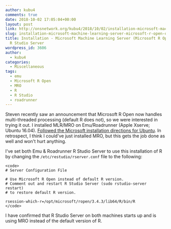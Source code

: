 ```yaml
---
author: kubu4
comments: true
date: 2018-10-02 17:05:04+00:00
layout: post
link: http://onsnetwork.org/kubu4/2018/10/02/installation-microsoft-machine-learning-server-microsoft-r-open-on-emuroadrunner-r-studio-server/
slug: installation-microsoft-machine-learning-server-microsoft-r-open-on-emuroadrunner-r-studio-server
title: Installation - Microsoft Machine Learning Server (Microsoft R Open) on Emu/Roadrunner
  R Studio Server
wordpress_id: 3606
author:
  - kubu4
categories:
  - Miscellaneous
tags:
  - emu
  - Microsoft R Open
  - MRO
  - R
  - R Studio
  - roadrunner
---
```


Steven recently saw an announcement that Microsoft R Open now handles multi-threaded processing (default R does not), so we were interested in trying it out. I installed MLR/MRO on Emu/Roadrunner (Apple Xserve; Ubuntu 16.04). [Followed the Microsoft installation directions for Ubuntu](https://docs.microsoft.com/en-us/machine-learning-server/install/machine-learning-server-linux-install). In retrospect, I think I could've just installed MRO, but this gets the job done as well and won't hurt anything.

I've set both Emu & Roadrunner R Studio Server to use this installation of R by changing the `/etc/restudio/rserver.conf` file to the following:


    
    <code>
    # Server Configuration File
    
    # Use Microsoft R Open instead of default R version.
    # Comment out and restart R Studio Server (sudo rstudio-server restart)
    # to restore default R version.
    
    rsession-which-r=/opt/microsoft/ropen/3.4.3/lib64/R/bin/R
    </code>



I have confirmed that R Studio Server on both machines starts up and is using MRO instead of the default version of R.
